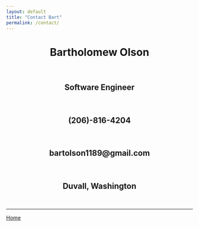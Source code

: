 ```yaml
---
layout: default
title: "Contact Bart"
permalink: /contact/
---
```


<h1 style="text-align:center;"> Bartholomew Olson   </h1><br>
<h2 style="text-align:center;"> Software Engineer   </h2><br>
<h2 style="text-align:center;"> (206)-816-4204   </h2><br>
<h2 style="text-align:center;"> bartolson1189@gmail.com   </h2><br>
<h2 style="text-align:center;"> Duvall, Washington   </h2><br>
<hr>
<a href="https://bart-olson.github.io/Portfolio/">Home</a>